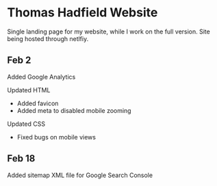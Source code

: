 # Thomas Hadfield Website
Single landing page for my website, while I work on the full version.
Site being hosted through netlfiy.

## Feb 2
Added Google Analytics

Updated HTML
- Added favicon
- Added meta to disabled mobile zooming

Updated CSS
- Fixed bugs on mobile views

## Feb 18
Added sitemap XML file for Google Search Console
